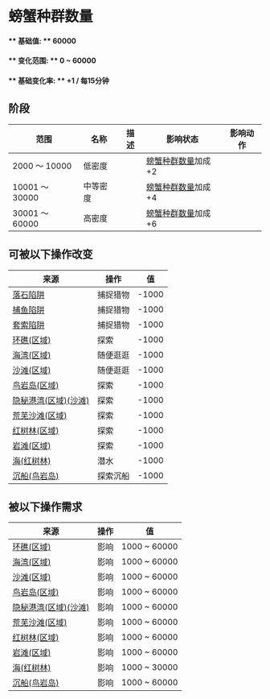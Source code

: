 # 螃蟹种群数量  
#### ** 基础值: ** 60000   
#### ** 变化范围: ** 0 ~ 60000  
#### ** 基础变化率: ** +1 / 每15分钟  
## 阶段  
范围  |  名称  |  描述  |  影响状态  |  影响动作  
----  |  ----  |  ----  |  ----  |  ----  
2000 ～ 10000  |  低密度  |    |  [螃蟹种群数量](Pop_Crab.md)加成+2  |    
10001 ～ 30000  |  中等密度  |    |  [螃蟹种群数量](Pop_Crab.md)加成+4  |    
30001 ～ 60000  |  高密度  |    |  [螃蟹种群数量](Pop_Crab.md)加成+6  |    
## 可被以下操作改变  
来源  |  操作  |  值  
----  |  ----  |  ----  
[落石陷阱](DeadfallTrap.md)  |  捕捉猎物  |  -1000  
[捕鱼陷阱](FishTrapDeployed.md)  |  捕捉猎物  |  -1000  
[套索陷阱](SnareTrap.md)  |  捕捉猎物  |  -1000  
[环礁(区域)](Atoll.md)  |  探索  |  -1000  
[海湾(区域)](Bay.md)  |  随便逛逛  |  -1000  
[沙滩(区域)](Beach.md)  |  随便逛逛  |  -1000  
[鸟岩岛(区域)](BirdRock.md)  |  探索  |  -1000  
[隐秘港湾(区域)(沙滩)](Cove.md)  |  探索  |  -1000  
[荒芜沙滩(区域)](DesolateBeach.md)  |  探索  |  -1000  
[红树林(区域)](Mangroves.md)  |  探索  |  -1000  
[岩滩(区域)](Rocks.md)  |  探索  |  -1000  
[海(红树林)](Sea_Mangroves.md)  |  潜水  |  -1000  
[沉船(鸟岩岛)](Shipwreck.md)  |  探索沉船  |  -1000  
## 被以下操作需求  
来源  |  操作  |  值  
----  |  ----  |  ----  
[环礁(区域)](Atoll.md)  |  影响  |  1000 ~ 60000  
[海湾(区域)](Bay.md)  |  影响  |  1000 ~ 60000  
[沙滩(区域)](Beach.md)  |  影响  |  1000 ~ 60000  
[鸟岩岛(区域)](BirdRock.md)  |  影响  |  1000 ~ 60000  
[隐秘港湾(区域)(沙滩)](Cove.md)  |  影响  |  1000 ~ 60000  
[荒芜沙滩(区域)](DesolateBeach.md)  |  影响  |  1000 ~ 60000  
[红树林(区域)](Mangroves.md)  |  影响  |  1000 ~ 60000  
[岩滩(区域)](Rocks.md)  |  影响  |  1000 ~ 60000  
[海(红树林)](Sea_Mangroves.md)  |  影响  |  1000 ~ 30000  
[沉船(鸟岩岛)](Shipwreck.md)  |  影响  |  1000 ~ 60000  
